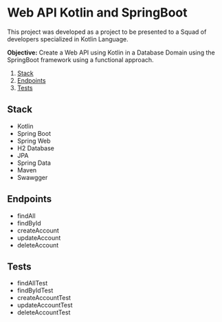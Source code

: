 # Web API Kotlin and SpringBoot

This project was developed as a project to be presented to a Squad of developers specialized in Kotlin Language.

**Objective:** Create a Web API using Kotlin in a Database Domain using the SpringBoot framework using a functional approach.

1. [Stack](#stack)
2. [Endpoints](#endpoints)
3. [Tests](#tests)

## Stack   
- Kotlin
- Spring Boot
- Spring Web
- H2 Database
- JPA
- Spring Data
- Maven 
- Swawgger

## Endpoints
- findAll
- findById
- createAccount
- updateAccount
- deleteAccount

## Tests
- findAllTest
- findByIdTest
- createAccountTest
- updateAccountTest
- deleteAccountTest
